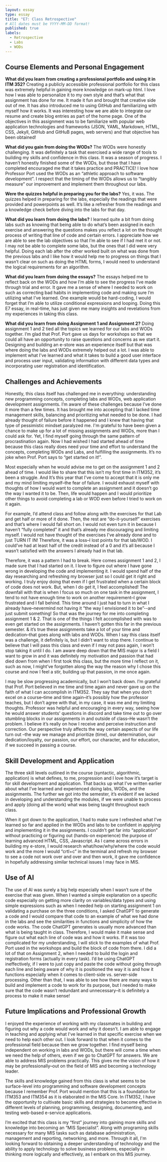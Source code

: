 ```yaml
---
layout: essay
type: essay
title: "E7: Class Retrospective"
# All dates must be YYYY-MM-DD format!
published: true
labels:
  - Retrospective
  - Labs
  - WODs
---
```

## Course Elements and Personal Engagement 

**What did you learn from creating a professional portfolio and using it in ITM 352?**
Creating a publicly accessible professional portfolio for this class was extremely helpful in gaining more knowledge on mark-up html. I love how I was able to personalize it to my own style and that’s what that assignment has done for me. It made it fun and brought that creative side out of me. It has also introduced me to using GitHub and familiarizing with myself how it works. It was interesting how we are able to integrate our resume and create blog entries as part of the home page.  One of the objectives in this assignment was to  be familiarize with popular web application technologies and frameworks (JSON, YAML, Markdown, HTML, CSS, Jekyll, GitHub and GitHuB pages, web servers) and that objective has been obtained!

**What did you gain from doing the WODs?**
The WODs were honestly challenging. It was definitely a task that exercised a wide range of tools to building my skills and confidence in this class. It was a season of progress. I haven’t honestly finished some of the WODs, but those that I have completed encouraged me that it takes practice and PRACTICE! I love how Professor Port used the WODs as an “athletic approach to software development”.  I respect that the timing of the WODs allows us to “tangibly measure” our improvement and implement them throughout our labs. 

**Were the quizzes helpful in preparing you for the labs?**
Yes, it was. The quizzes helped in preparing for the labs, especially the readings that were provided and powerpoints as well. It’s like a refresher from the readings and a knowledge check before diving into the labs for that day. 

**What did you learn from doing the labs?**
I learned quite a bit from doing labs such as knowing that being able to do what’s been assigned in each exercise and answering the questions makes you reflect a lot on the thought process of writing that line of code and certain errors. I appreciate how we are able to see the lab objectives so that I’m able to see if I had met it or not. I may not be able to complete some labs, but the ones that I did were very helpful. Doing each lab after the other worked built on what was done from the previous labs and I like how it would help me to progress on things that I wasn’t clear on such as doing the HTML forms, I would need to understand the logical requirements for an algorithm. 

**What did you learn from doing the essays?**
The essays helped me to reflect back on the WODs and how I’m able to see the progress I’ve made through trial and error. It gave me a sense of where I needed to work on such as correcting bad habits in implementing code and making sure I’m utilizing what I’ve learned. One example would be hard-coding, I would forget that I’m able to utilize conditional expressions and looping. Doing this E7 essay, in real-time, has just given me many insights and revelations from my experiences in taking this class. 

**What did you learn from doing Assignment 1 and Assignment 2?**
Doing assignment 1 and 2 tied all the topics we learned for our labs and WODs together. I’m glad that Prof. Port gave us days for workshops so that we could all have an opportunity to raise questions and concerns as we start it. Designing and building an e-store was an experience itself but that was where doing the labs and WODs extremely helped out a lot. I was able to implement what I’ve learned and what it takes to build a good user interface and process user input, validating information with different data types and incorporating user registration and identification.

## Challenges and Achievements
Honestly, this class itself has challenged me in everything: understanding new programming concepts, completing labs and WODs, web application development assignments. I’m aware of these challenges because I’ve done it more than a few times. It has brought me into accepting that I lacked time management skills, balancing and prioritizing what needed to be done. I had already thought of failure before it happened and I knew that having that type of pessimistic mindset paralyzed me. I'm grateful to have been given a chance to make up for a lot of missing assignments and WODs, more than I could ask for. Yet, I find myself going through the same pattern of procrastination again. Now I had wished I had started ahead of time because this class really does need your time and effort to understand the concepts, completing WODs and Labs, and fulfilling the assignments. It’s no joke when Prof. Port says to “get started on it!”.

Most especially when he would advise me to get on the assignment 1 and 2 ahead of time. I would like to share that this isn’t my first time in ITM352, it’s been a struggle. And It’s this year that I’ve come to accept that it is only me and my mind limiting myself–the fear of failure. I would exhaust myself with thoughts of how I would want to complete an assignment and it doesn’t go the way I wanted it to be. Then, life would happen and I would prioritize other things to avoid completing a lab or WOD even before I tried to work on it again.
 
For example, I’d attend class and follow along with the exercises for that Lab and get half or more of it done. Then, the rest are “do-it-yourself” exercises and that’s where I would fall short on. I would not even turn it in because I haven’t “fully completed” it and that’s already me discouraging and limiting myself. I would not have thought of the exercises I’ve already done and to just TURN IT IN! Therefore, it was a loss–I lost points for that lab/WOD. I could’ve had at least half of the credit instead of a 0 and it’s all because I wasn’t satisfied with the answers I already had in that lab. 

 Therefore, it was a pattern I had to break. Here comes assignment 1 and 2, I made sure that I had started on it. I love to figure out where I have gone wrong in developing the code and implementing it. I would spend half of the day researching and refreshing my browser just so I could get it right and working. I truly enjoy doing that even if I get frustrated when a certain block of code does not work. But, when I do get it, I feel accomplished! The downfall with that is when I focus so much on one task in the assignment, I tend to not have enough time to work on another requirement–I grow frustrated and I fall behind. This time around I just had to turn in what I already have–nevermind not having it “the way I envisioned it to be”--and just submit something!
So that was the journey for me into completing assignment 1 & 2. That is one of the things I felt accomplished with was to even get started on the assignments. I haven’t gotten this far in the previous semester. & it’s true these assignments take a lot of your time and dedication–that goes along with labs and WODs. When I say this class itself was a challenge, it definitely is, but I didn’t want to stop there. I continue to believe that I will pass this class and even if I may not pass again, I won’t stop taking it until I do. I am aware deep down that the MIS major is a field I want to grow in and it was definitely my motivation and passion that had died down from when I first took this class, but the more time I reflect on it, such as now, I might’ve forgotten along the way the reason why I chose this course and now I feel a stir, building up that passion, in me once again. 
	
 I may be slow progressing academically, but I won’t back down. I’m grateful that Prof. Port believed in me time and time again and never gave up on the faith of what I can accomplish in ITM352. They say that when you don’t excel on a course–time and time again–it’s possibly how the professor teaches, but I don’t agree with that, in my case, it was me and my limiting thoughts. Professor was helpful and encouraging in every way, seeing how he would answer students' questions in discord and take time out to go over stumbling blocks in our assignments in and outside of class–He wasn’t the problem. I believe it’s really on how I receive and perceive instruction and correction. Our perspective truly affects the way certain aspects of our life turn out –the way we manage and prioritize (time), our determination, our dedication/loyalty, our passion, our effort, our character, and for education, if we succeed in passing a course. 

## Skill Development and Application
The three skill levels outlined in the course (syntactic, algorithmic, application) is what defines, to me, progression and I love how it’s target is for skill development and application. That backs up what I’ve written earlier about what I’ve learned and experienced doing labs, WODs, and the assignments. The further we got into the semester, it’s evident if we lacked in developing and understanding the modules, if we were unable to process and apply (doing all the work) what was being taught throughout each class. 

When it got down to the application, I had to make sure I refreshed what I’ve learned so far and applied in the WODs and labs to be confident in applying and implementing it in the assignments. I couldn’t get far into “application” without practicing or figuring out (hands-on experience) the purpose of learning advanced HTML, CSS, Javascript. As I came across errors in building my e-store, I would research what/how/why/where the code would work and the more I would “crtl+c” in the terminal and refresh my browser to see a code not work over and over and then work, it gave me confidence in hopefully addressing similar technical issues I may face in MIS.

## Use of AI 
The use of AI was surely a big help especially when I wasn’t sure of the exercise that was given. When I wanted a simple explanation on a specific code especially on getting more clarity on variables/data types and using simple expressions such as when I needed help on starting assignment 1 on validating a purchase on the three conditions, I asked ChatGPT to generate a code and I would compare that code to an example of what we had done in the labs and see the similarities in functions and simplicity of how the code works. The code ChatGPT generates is usually more advanced than what is being taught in class. Therefore, I would make it make sense and figure out what each line of code was and how it works. If it was too complicated for my understanding, I will stick to the examples of what Prof. Port used in the workshops and build the block of code from there. I did a lot of that on Assignment 2, when I needed to build the login and registration forms (actually in every task). I’d be using ChatGPT  ineffectively, if I were to just copy and paste the code without going through each line and being aware of why it is positioned the way it is and how it functions especially when it comes to client-side vs. server-side processing. Other than that, I was able to see how there are many ways to build and implement a code to work for its purpose, but I needed to make sure that the code wasn’t redundant and unnecessary–it is definitely a process to make it make sense!

## Future Implications and Professional Growth
I enjoyed the experience of working with my classmates in building and figuring out why a code would work and why it doesn’t. I am able to engage in teaching and applying what I've learned in that specific exercise when we need to help each other out. I look forward to that when it comes to the professional field because then we grow together. I find myself being independent on working in labs and WODs, but there will come a time when we need the help of others, even if we go to ChatGPT for answers. We are able to address MIS problems practically. This gives me the vision of how it may be professionally–out on the field of MIS and becoming a technology leader.

The skills and knowledge gained from this class is what seems to be surface-level into programming and software development concepts because I remember Prof. Port would mention that this is a foundation for ITM353 and ITM354 as it is elaborated in the MIS Core. 
In ITM352, I have the opportunity to cultivate basic skills and strategies to become effective in different levels of planning, programming, designing, documenting, and testing web-based e-service applications. 

I’m excited that this class is my “first” journey into gaining more skills and knowledge into becoming an “MIS Specialist”.
Along with programing skills necessary for many MIS tasks such as database administration, management and reporting, networking, and more. Through it all, I'm looking forward to obtaining a deeper understanding of technology and the ability to apply technology to solve business problems, especially in thinking more logically and effectively, as I embark on this MIS journey.



